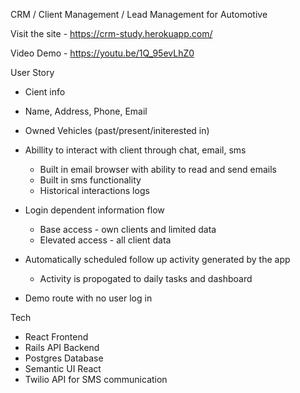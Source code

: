  CRM / Client Management / Lead Management for Automotive

 Visit the site - https://crm-study.herokuapp.com/

 Video Demo - https://youtu.be/1Q_95evLhZ0




 User Story


 - Cient info 
  - Name, Address, Phone, Email
  - Owned Vehicles (past/present/initerested in)


- Abillity to interact with client through chat, email, sms
  - Built in email browser with ability to read and send emails
  - Built in sms functionality
  - Historical interactions logs

- Login dependent information flow
  - Base access - own clients and limited data
  - Elevated access - all client data

- Automatically scheduled follow up activity generated by the app
  - Activity is propogated to daily tasks and dashboard

- Demo route with no user log in


Tech

- React Frontend
- Rails API Backend
- Postgres Database
- Semantic UI React
- Twilio API for SMS communication
